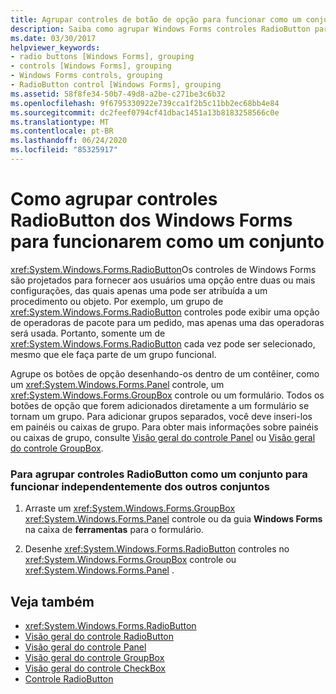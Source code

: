 ```yaml
---
title: Agrupar controles de botão de opção para funcionar como um conjunto
description: Saiba como agrupar Windows Forms controles RadioButton para funcionar independentemente de outros conjuntos.
ms.date: 03/30/2017
helpviewer_keywords:
- radio buttons [Windows Forms], grouping
- controls [Windows Forms], grouping
- Windows Forms controls, grouping
- RadioButton control [Windows Forms], grouping
ms.assetid: 58f8fe34-50b7-49d8-a2be-c271be3c6b32
ms.openlocfilehash: 9f6795330922e739cca1f2b5c11bb2ec68bb4e84
ms.sourcegitcommit: dc2feef0794cf41dbac1451a13b8183258566c0e
ms.translationtype: MT
ms.contentlocale: pt-BR
ms.lasthandoff: 06/24/2020
ms.locfileid: "85325917"
---
```

# <a name="how-to-group-windows-forms-radiobutton-controls-to-function-as-a-set"></a>Como agrupar controles RadioButton dos Windows Forms para funcionarem como um conjunto
<xref:System.Windows.Forms.RadioButton>Os controles de Windows Forms são projetados para fornecer aos usuários uma opção entre duas ou mais configurações, das quais apenas uma pode ser atribuída a um procedimento ou objeto. Por exemplo, um grupo de <xref:System.Windows.Forms.RadioButton> controles pode exibir uma opção de operadoras de pacote para um pedido, mas apenas uma das operadoras será usada. Portanto, somente um de <xref:System.Windows.Forms.RadioButton> cada vez pode ser selecionado, mesmo que ele faça parte de um grupo funcional.  
  
 Agrupe os botões de opção desenhando-os dentro de um contêiner, como um <xref:System.Windows.Forms.Panel> controle, um <xref:System.Windows.Forms.GroupBox> controle ou um formulário. Todos os botões de opção que forem adicionados diretamente a um formulário se tornam um grupo. Para adicionar grupos separados, você deve inseri-los em painéis ou caixas de grupo. Para obter mais informações sobre painéis ou caixas de grupo, consulte [Visão geral do controle Panel](panel-control-overview-windows-forms.md) ou [Visão geral do controle GroupBox](groupbox-control-overview-windows-forms.md).  
  
### <a name="to-group-radiobutton-controls-as-a-set-to-function-independently-of-other-sets"></a>Para agrupar controles RadioButton como um conjunto para funcionar independentemente dos outros conjuntos  
  
1. Arraste um <xref:System.Windows.Forms.GroupBox> <xref:System.Windows.Forms.Panel> controle ou da guia **Windows Forms** na caixa de **ferramentas** para o formulário.  
  
2. Desenhe <xref:System.Windows.Forms.RadioButton> controles no <xref:System.Windows.Forms.GroupBox> controle ou <xref:System.Windows.Forms.Panel> .  
  
## <a name="see-also"></a>Veja também

- <xref:System.Windows.Forms.RadioButton>
- [Visão geral do controle RadioButton](radiobutton-control-overview-windows-forms.md)
- [Visão geral do controle Panel](panel-control-overview-windows-forms.md)
- [Visão geral do controle GroupBox](groupbox-control-overview-windows-forms.md)
- [Visão geral do controle CheckBox](checkbox-control-overview-windows-forms.md)
- [Controle RadioButton](radiobutton-control-windows-forms.md)
